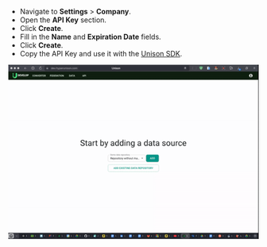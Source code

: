 
- Navigate to **Settings** > **Company**.
- Open the **API Key** section.
- Click **Create**.
- Fill in the **Name** and **Expiration Date** fields.
- Click **Create**.
- Copy the API Key and use it with the [Unison SDK](./sdk.md).

![Create API Key](./media/create-api-key.gif)